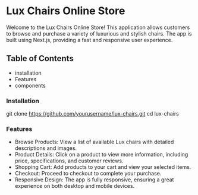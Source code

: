 # Lux Chairs Online Store
Welcome to the Lux Chairs Online Store! This application allows customers to browse and purchase a variety of luxurious and stylish chairs. The app is built using Next.js, providing a fast and responsive user experience.

## Table of Contents
- installation
- Features
- components

### Installation
git clone https://github.com/yourusername/lux-chairs.git
cd lux-chairs


### Features
- Browse Products: View a list of available Lux chairs with detailed descriptions and images.
- Product Details: Click on a product to view more information, including price, specifications, and customer reviews.
- Shopping Cart: Add products to your cart and view your selected items.
- Checkout: Proceed to checkout to complete your purchase.
- Responsive Design: The app is fully responsive, ensuring a great experience on both desktop and mobile devices.
